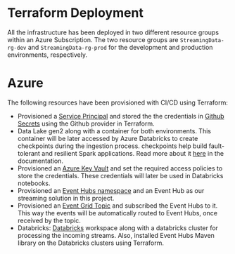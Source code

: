 # Terraform Deployment
All the infrastructure has been deployed in two different resource groups within an Azure Subscription. The two resource groups are ```StreamingData-rg-dev``` and ```StreamingData-rg-prod``` for the development and production environments, respectively. 

# Azure 
The following resources have been provisioned with CI/CD using Terraform:

- Provisioned a [Service Principal](https://github.com/MoeinT/terraforming-azure/blob/feat/Terraform_actions/tf/azure/ServicePrincipal.tf) and stored the the credentials in [Github Secrets](https://github.com/MoeinT/terraforming-azure/blob/feat/Terraform_actions/tf/azure/Main.tf) using the Github provider in Terraform.
- Data Lake gen2 along with a container for both environments. This container will be later accessed by Azure Databricks to create checkpoints during the ingestion process. checkpoints help build fault-tolerant and resilient Spark applications. Read more about it [here](https://docs.microsoft.com/en-us/azure/databricks/structured-streaming/async-checkpointing) in the documentation. 
- Provisioned an [Azure Key Vault](https://github.com/MoeinT/terraforming-azure/blob/feat/Terraform_actions/tf/azure/KeyVault.tf) and set the required access policies to store the credentials. These credentials will later be used in Databricks notebooks. 
- Provisioned an [Event Hubs namespace](https://github.com/MoeinT/terraforming-azure/blob/feat/Terraform_actions/tf/azure/EventHubs.tf) and an Event Hub as our streaming solution in this project.
- Provisioned an [Event Grid Topic](https://github.com/MoeinT/terraforming-azure/blob/feat/Terraform_actions/tf/azure/EventGridTopic.tf) and subscribed the Event Hubs to it. This way the events will be automatically routed to Event Hubs, once received by the topic.
- Databricks: [Databricks](https://github.com/MoeinT/terraforming-azure/blob/feat/Terraform_actions/tf/azure/Databricks.tf) workspace along with a databricks cluster for processing the incoming streams. Also, installed Event Hubs Maven library on the Databricks clusters using Terraform.





